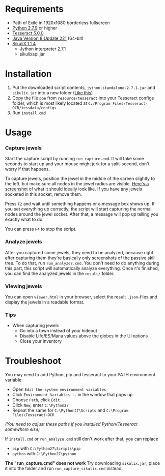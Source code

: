
# Requirements
- Path of Exile in 1920x1080 borderless fullscreen
- [Python 2.7.9](https://www.python.org/downloads/release/python-2716/) or higher
- [Tesseract 5.0.0](https://github.com/UB-Mannheim/tesseract/wiki)
- [Java Version 8 Update 221](https://java.com/en/download/manual.jsp) (64-bit)
- [SikuliX 1.1.4](https://raiman.github.io/SikuliX1/downloads.html)
    - Jython interpreter 2.7.1
    - sikulixapi.jar

# Installation
1) Put the downloaded script contents, `jython-standalone-2.7.1.jar` and `sikulix.jar` into a new folder ([Like this](https://i.imgur.com/WfiUu1w.png))
2) Copy the file `poe` from `resource/tesseract` into your Tesseract configs folder, which is most likely located at `C:/Program Files/Tesseract-OCR/tessdata/configs`
3) Run `install.cmd`

# Usage
### Capture jewels
Start the capture script by running `run_capture.cmd`. It will take some seconds to start up and your mouse might jerk for a split-second, don't worry if that happens.

To capture jewels, position the jewel in the middle of the screen slightly to the left, but make sure all nodes in the jewel radius are visible. [Here's a screenshot](https://i.imgur.com/QWpc3K5.jpg) of what it should ideally look like. If you have any jewels socketed in this socket, remove them.

Press `F2` and wait until something happens or a message box shows up. If you set everything up correctly, the script will start capturing the normal nodes around the jewel socket. After that, a message will pop up telling you exactly what to do.

You can press `F4` to stop the script.

### Analyze jewels
After you captured some jewels, they need to be analyzed, because right after capturing them they're basically only screenshots of the passive skill tree. To do that, run `run_analyzer.cmd`. You don't need to do anything during this part, this script will automatically analyze everything. Once it's finished, you can find the analyzed jewels in the `result/` folder.

### Viewing jewels
You can open `viewer.html` in your browser, select the result `.json`-files and display the jewels in a readable format.

### Tips
- When capturing jewels
	- Go into a town instead of your hideout
	- Disable Life/ES/Mana values above the globes in the UI options
	- Close your inventory

# Troubleshoot
You may need to add Python, pip and tesseract to your PATH environment variable:
- Open `Edit the system environment variables`
- Click `Environment Variables...` in the window that pops up
- Choose `Path`, click `Edit...`
- Click `New`, enter `C:\Python27`
- Repeat the same for `C:\Python27\Scripts` and `C:\Program Files\Tesseract-OCR`

*(You need to adjust these paths if you installed Python/Tesseract somewhere else)*

If `install.cmd` or `run_analyze.cmd` still don't work after that, you can replace

- `pip` with `C:\Python27\Scripts\pip`
- `python` with `C:\Python27\python`

**The "run_capture.cmd" does not work**
Try downloading `sikulix.jar`, place it into the folder and run `run_capture_sikulix.cmd` instead.
